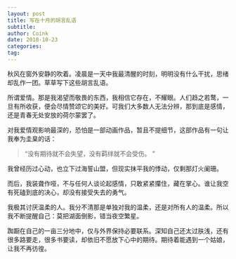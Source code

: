```yaml
---
layout: post
title: 写在十月的胡言乱语
subtitle: 
author: Coink
date: 2018-10-23
categories:
tag:
---
```


秋风在窗外安静的吹着。凌晨是一天中我最清醒的时刻，明明没有什么干扰，思绪却乱作一团。草草写下这些胡言乱语。

所谓爱情。那是我渴望而敬畏的东西，我相信它存在，不耀眼。人们趋之若鹜，一旦有所收获，便会尽情赞颂它的美好。可我们大多数人无法分辨，那到底是感情，还是青春无处安放的荷尔蒙罢了。

对我爱情观影响最深的，恐怕是一部动画作品，暂且不提细节，这部作品有一句让我奉为圭臬的话：

> “没有期待就不会失望，没有羁绊就不会受伤。 ” 

我曾经历过心动，也立下过海誓山盟，但现实抹平我的悸动，仅剩那灯火阑珊。

而后，我装聋作哑，不与任何人谈论起感情，只敢紧紧攥住，藏在掌心。谁让我空有死磕到底的决心，却没有接受失去的勇气。

我极其讨厌温柔的人。我分不清那是单独对我的温柔，还是对所有人的温柔。所以我不断提醒自己：莫把湖面倒影，错当夜空繁星。

踟蹰在自己的一亩三分地中，仅与外界保持必要联系。深知自己还太过肤浅，还有很多路要走，很多书要读，却依旧不愿放下心中的期待。期待着能遇到一个姑娘，让我不再彷徨。
